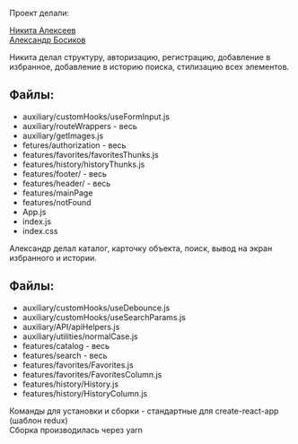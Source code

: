 Проект делали:

[Никита Алексеев](https://github.com/Nik-Ark)  
[Александр Босиков](https://github.com/ArtificialMan3000)

Никита делал структуру, авторизацию, регистрацию, добавление в избранное, добавление в историю поиска, стилизацию всех элементов.

## Файлы:

-   auxiliary/customHooks/useFormInput.js
-   auxiliary/routeWrappers - весь
-   auxiliary/getImages.js
-   fetures/authorization - весь
-   features/favorites/favoritesThunks.js
-   features/history/historyThunks.js
-   features/footer/ - весь
-   features/header/ - весь
-   features/mainPage
-   features/notFound
-   App.js
-   index.js
-   index.css

Александр делал каталог, карточку объекта, поиск, вывод на экран избранного и истории.

## Файлы:

-   auxiliary/customHooks/useDebounce.js
-   auxiliary/customHooks/useSearchParams.js
-   auxiliary/API/apiHelpers.js
-   auxiliary/utilities/normalCase.js
-   features/catalog - весь
-   features/search - весь
-   features/favorites/Favorites.js
-   features/favorites/FavoritesColumn.js
-   features/history/History.js
-   features/history/HistoryColumn.js

Команды для установки и сборки - стандартные для create-react-app (шаблон redux)  
Сборка производилась через yarn
